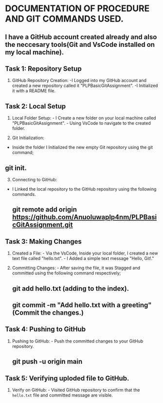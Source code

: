 # DOCUMENTATION OF PROCEDURE AND GIT COMMANDS USED.
## I have a GitHub account created already and also the neccesary tools(Git and VsCode installed on my local machine).

## Task 1: Repository Setup
  1. GitHub Repository Creation:
    -I Logged into my GitHub account and created a new repository called it "PLPBasicGitAssignment".
    -I Initialized it with a README file.

## Task 2: Local Setup
  1. Local Folder Setup:
    - I Create a new folder on your local machine called "PLPBasicGitAssignment".
    - Using VsCode to navigate to the created folder.

  2. Git Initialization:
  - Inside the folder I Initialized the new empty Git repository using the git command;
   ## git init.

  3. Connecting to GitHub:
  - I Linked the local repository to the GitHub repository using the following commands.
    ## git remote add origin https://github.com/Anuoluwaplp4nm/PLPBasicGitAssignment.git

## Task 3: Making Changes
  1. Created a File:
    - Via the VsCode, Inside your local folder, I created a new text file called "hello.txt".
    - I Added a simple text message  "Hello, Git!."
     
  2. Committing Changes:
    - After saving the file, it was Stagged and committed using the following command respectively;
      ## git add hello.txt (adding to the index).
      ## git commit -m "Add hello.txt with a greeting"  (Commit the changes.)

## Task 4: Pushing to GitHub
  1. Pushing to GitHub:
    - Push the committed changes to your GitHub repository.
      ## git push -u origin main

## Task 5: Verifying uploded file to GitHub.
  1. Verify on GitHub:
    - Visited GitHub repository to confirm that the `hello.txt` file and committed message are visible.
